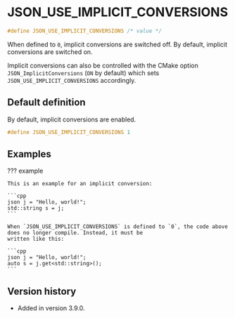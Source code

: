 # JSON_USE_IMPLICIT_CONVERSIONS

```cpp
#define JSON_USE_IMPLICIT_CONVERSIONS /* value */
```

When defined to `0`, implicit conversions are switched off. By default, implicit conversions are switched on.

Implicit conversions can also be controlled with the CMake option `JSON_ImplicitConversions` (`ON` by default) which
sets `JSON_USE_IMPLICIT_CONVERSIONS` accordingly.

## Default definition

By default, implicit conversions are enabled.

```cpp
#define JSON_USE_IMPLICIT_CONVERSIONS 1
```

## Examples

??? example

    This is an example for an implicit conversion:

    ```cpp
    json j = "Hello, world!";
    std::string s = j;
    ```

    When `JSON_USE_IMPLICIT_CONVERSIONS` is defined to `0`, the code above does no longer compile. Instead, it must be
    written like this:

    ```cpp
    json j = "Hello, world!";
    auto s = j.get<std::string>();
    ```

## Version history

- Added in version 3.9.0.
